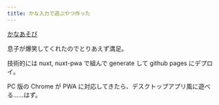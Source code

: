 ```yaml
---
title: かな入力で遊ぶやつ作った
---
```


[かなあそび](https://macoshita.github.io/play-kana-input/)

息子が爆笑してくれたのでとりあえず満足。

技術的には nuxt, nuxt-pwa で組んで generate して github pages にデプロイ。

PC 版の Chrome が PWA に対応してきたら、デスクトップアプリ風に遊べる……はず。
